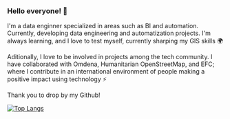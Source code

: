 ### Hello everyone! 👋

I'm a data enginner specialized in areas such as BI and automation. Currently, developing data engineering and automatization projects. I'm always learning, and I love to test myself, currently sharping my GIS skills 🌍

Aditionally, I love to be involved in projects among the tech community. I have collaborated with Omdena, Humanitarian OpenStreetMap, and EFC; where I contribute in an international environment of people making a positive impact using technology ⚡

Thank you to drop by my Github!

[![Top Langs](https://github-readme-stats.vercel.app/api/top-langs/?username=fserrey)](https://github.com/fserrey/github-readme-stats)


<!--
**fserrey/fserrey** is a ✨ _special_ ✨ repository because its `README.md` (this file) appears on your GitHub profile.

Here are some ideas to get you started:

- 🔭 I’m currently working on ...
- 🌱 I’m currently learning ...
- 👯 I’m looking to collaborate on ...
- 🤔 I’m looking for help with ...
- 💬 Ask me about ...
- 📫 How to reach me: ...
- 😄 Pronouns: ...
- ⚡ Fun fact: ...
-->
